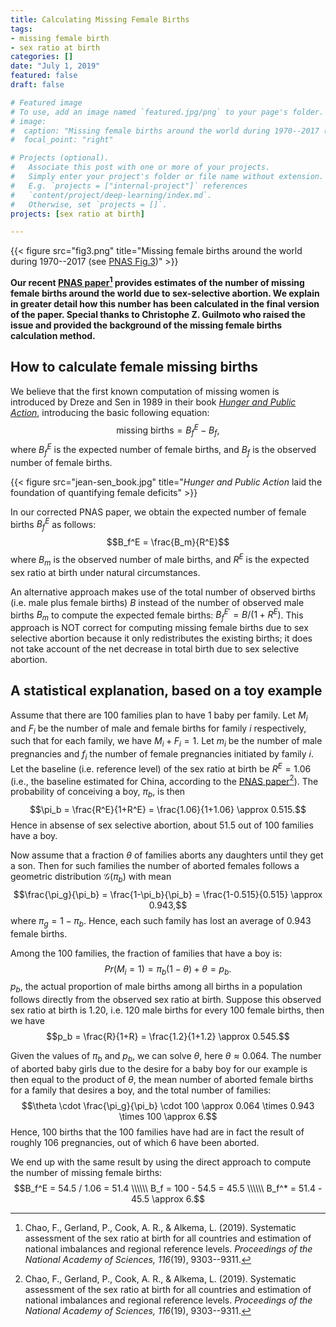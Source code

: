 ```yaml
---
title: Calculating Missing Female Births
tags:
- missing female birth
- sex ratio at birth
categories: []
date: "July 1, 2019"
featured: false
draft: false

# Featured image
# To use, add an image named `featured.jpg/png` to your page's folder. 
# image:
#  caption: "Missing female births around the world during 1970--2017 (see [PNAS Fig.3](https://www.fengqingchao.com/files/1908359116.full.paper.pdf))"
#  focal_point: "right"

# Projects (optional).
#   Associate this post with one or more of your projects.
#   Simply enter your project's folder or file name without extension.
#   E.g. `projects = ["internal-project"]` references 
#   `content/project/deep-learning/index.md`.
#   Otherwise, set `projects = []`.
projects: [sex ratio at birth]

---
```


{{< figure src="fig3.png" title="Missing female births around the world during 1970--2017 (see [PNAS Fig.3](https://www.fengqingchao.com/files/1908359116.full.paper.pdf))" >}}

**Our recent [PNAS paper](https://www.fengqingchao.com/files/1908359116.full.paper.pdf)[^1] provides estimates of the number of missing female births around the world due to sex-selective abortion. We explain in greater detail how this number has been calculated in the final version of the paper. Special thanks to Christophe Z. Guilmoto who raised the issue and provided the background of the missing female births calculation method.**

## How to calculate female missing births
We believe that the first known computation of missing women is introduced by Dreze and Sen in 1989 in their book [_Hunger and Public Action_](https://www.oxfordscholarship.com/view/10.1093/0198283652.001.0001/acprof-9780198283652), introducing the basic following equation:
$$\text{missing births}= B_f^E - B_f,$$
where $B_f^E$ is the expected number of female births, and $B_f$ is the observed number of female births.

{{< figure src="jean-sen_book.jpg" title="_Hunger and Public Action_ laid the foundation of quantifying female deficits" >}}


In our corrected PNAS paper, we obtain the expected number of female births $B_f^E$ as follows:
$$B_f^E = \frac{B_m}{R^E}$$
where $B_m$ is the observed number of male births, and $R^E$ is the expected sex ratio at birth under natural circumstances. 

An alternative approach makes use of the total number of observed births (i.e. male plus female births) $B$ instead of the number of observed male births $B_m$ to compute the expected female births: $B_f^{E'} = B/(1+R^E)$. This approach is NOT correct for computing missing female births due to sex selective abortion because it only redistributes the existing births; it does not take account of the net decrease in total birth due to sex selective abortion. 


## A statistical explanation, based on a toy example
Assume that there are 100 families plan to have 1 baby per family. Let $M_i$ and $F_i$ be the number of male and female births for family $i$ respectively, such that for each family, we have $M_i+F_i=1$.
Let $m_i$ be the number of male pregnancies and $f_i$ the number of female pregnancies initiated by family $i$. Let the baseline (i.e. reference level) of the sex ratio at birth be $R^E=1.06$ (i.e., the baseline estimated for China, according to the [PNAS paper](https://www.fengqingchao.com/files/1908359116.full.paper.pdf)[^1]). The probability of conceiving a boy, $\pi_b$, is then
$$\pi_b = \frac{R^E}{1+R^E} = \frac{1.06}{1+1.06} \approx 0.515.$$
Hence in absense of sex selective abortion, about 51.5 out of 100 families have a boy.

Now assume that a fraction $\theta$ of families aborts any daughters until they get a son. Then for such families the number of aborted females follows a geometric distribution $\mathcal{G} (\pi_b)$ with mean
$$\frac{\pi_g}{\pi_b} = \frac{1-\pi_b}{\pi_b} = \frac{1-0.515}{0.515} \approx 0.943,$$
where $\pi_g=1-\pi_b$. Hence, each such family has lost an average of 0.943 female births. 

Among the 100 families, the fraction of families that have a boy is:
$$Pr(M_i=1)=\pi_b (1-\theta)+\theta = p_b.$$
$p_b$, the actual proportion of male births among all births in a population follows directly from the observed sex ratio at birth. Suppose this observed sex ratio at birth is 1.20, i.e. 120 male births for every 100 female births, then we have
$$p_b = \frac{R}{1+R} = \frac{1.2}{1+1.2} \approx 0.545.$$

Given the values of $\pi_b$ and $p_b$, we can solve $\theta$, here $\theta \approx 0.064$. 
The number of aborted baby girls due to the desire for a baby boy for our example is then equal to the product of $\theta$,  the mean number of aborted female births for a family that desires a boy, and the total number of families:
$$\theta \cdot \frac{\pi_g}{\pi_b} \cdot 100 \approx 0.064 \times 0.943 \times 100 \approx 6.$$
Hence, 100 births that the 100 families have had are in fact the result of roughly 106 pregnancies, out of which 6 have been aborted.

We end up with the same result by using the direct approach to compute the number of missing female births:
$$B_f^E = 54.5 / 1.06 = 51.4 \\\\\\
B_f = 100 - 54.5 = 45.5 \\\\\\
B_f^* = 51.4 - 45.5 \approx 6.$$

[^1]: Chao, F., Gerland, P., Cook, A. R., & Alkema, L. (2019). Systematic assessment of the sex ratio at birth for all countries and estimation of national imbalances and regional reference levels. _Proceedings of the National Academy of Sciences, 116_(19), 9303--9311.

